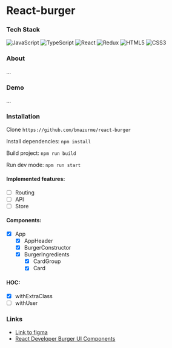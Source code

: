 # React-burger

### Tech Stack
![JavaScript](https://img.shields.io/badge/-JavaScript-black?style=flat-square&logo=javascript)
![TypeScript](https://img.shields.io/badge/-TypeScript-black?style=flat-square&logo=typescript)
![React](https://img.shields.io/badge/-React-black?style=flat-square&logo=react)
![Redux](https://img.shields.io/badge/-Redux-black?style=flat-square&logo=redux)
![HTML5](https://img.shields.io/badge/-HTML5-black?style=flat-square&logo=html5&logoColor=white)
![CSS3](https://img.shields.io/badge/-CSS3-black?style=flat-square&logo=css3)

### About
...

### Demo
...

### Installation
Clone `https://github.com/bmazurme/react-burger`

Install dependencies: `npm install`

Build project: `npm run build`

Run dev mode: `npm run start`

#### Implemented features:
- [ ] Routing
- [ ] API
- [ ] Store

#### Components:
- [X] App
  - [X] AppHeader
  - [X] BurgerConstructor
  - [X] BurgerIngredients
    - [X] CardGroup
    - [X] Card

#### HOC:
- [X] withExtraClass
- [ ] withUser

### Links
* [Link to figma](https://www.figma.com/file/zFGN2O5xktHl9VmoOieq5E/React-_-%D0%9F%D1%80%D0%BE%D0%B5%D0%BA%D1%82%D0%BD%D1%8B%D0%B5-%D0%B7%D0%B0%D0%B4%D0%B0%D1%87%D0%B8_external_link)
* [React Developer Burger UI Components](https://yandex-practicum.github.io/react-developer-burger-ui-components/docs/)